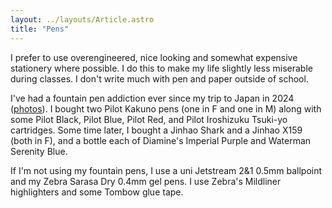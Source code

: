 ```yaml
---
layout: ../layouts/Article.astro
title: "Pens"
---
```


I prefer to use overengineered, nice looking and somewhat expensive stationery where possible. I do this to make my life slightly less miserable during classes. I don't write much with pen and paper outside of school.

I've had a fountain pen addiction ever since my trip to Japan in 2024 ([photos](...)). I bought two Pilot Kakuno pens (one in F and one in M) along with some Pilot Black, Pilot Blue, Pilot Red, and Pilot Iroshizuku Tsuki-yo cartridges. Some time later, I bought a Jinhao Shark and a Jinhao X159 (both in F), and a bottle each of Diamine's Imperial Purple and Waterman Serenity Blue.

If I'm not using my fountain pens, I use a uni Jetstream 2&1 0.5mm ballpoint and my Zebra Sarasa Dry 0.4mm gel pens. I use Zebra's Mildliner highlighters and some Tombow glue tape.
